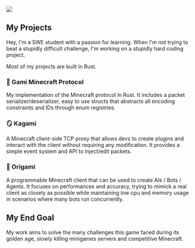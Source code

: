 <img src="https://cdn.discordapp.com/attachments/1336690962017030185/1336691061099335680/00411-893900773.png?ex=67a4ba0f&is=67a3688f&hm=3731be9c2c349912ee8211ed2840cd008b08ea7ff999b9347dba2d5c1c157cd9&" />

## My Projects

Hey, I'm a SWE student with a passion for learning. When I'm not trying to beat a stupidly difficult challenge, I'm working on a stupidly hard coding project.

Most of my projects are built in Rust.

### 🧊 Gami Minecraft Protocol
My implementation of the Minecraft protocol in Rust.
It includes a packet serializer/deserializer, easy to use structs that abstracts all encoding constraints and IDs through enum registries.

### 🪞 Kagami
A Minecraft client-side TCP proxy that allows devs to create plugins and interact with the client without requiring any modification. It provides a simple event system and API to inject/edit packets.

### 🦢 Origami

A programmable Minecraft client that can be used to create AIs / Bots / Agents.
It focuses on performances and accuracy, trying to mimick a real client as closely as possible while maintaining low cpu and memory usage in scenarios where many bots run concurrently.

## My End Goal

My work aims to solve the many challenges this game faced during its golden age, slowly killing minigames servers and competitive Minecraft.
